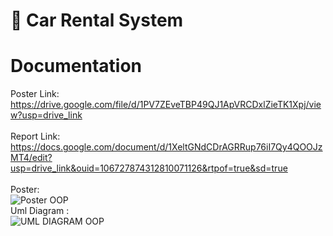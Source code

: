 # 🚗 Car Rental System

# Documentation 

Poster Link: https://drive.google.com/file/d/1PV7ZEveTBP49QJ1ApVRCDxlZieTK1Xpj/view?usp=drive_link</br></br>
Report Link: https://docs.google.com/document/d/1XeltGNdCDrAGRRup76iI7Qy4QOOJzMT4/edit?usp=drive_link&ouid=106727874312810071126&rtpof=true&sd=true</br></br>
Poster:</br>
![Poster OOP](https://github.com/Mbulss/Final_Project_OOP/assets/143860492/823cee38-468f-42b0-b4ec-9f5bb9cfeadb)</br>
Uml Diagram : </br>
![UML DIAGRAM OOP](https://github.com/Mbulss/Final_Project_OOP/assets/143860492/eefe0c4e-7659-4d7a-b8bf-62f74fa853ca)
